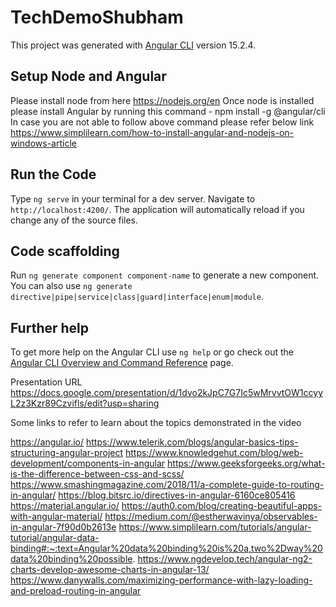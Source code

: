 # TechDemoShubham

This project was generated with [Angular CLI](https://github.com/angular/angular-cli) version 15.2.4.

## Setup Node and Angular 

Please install node from here https://nodejs.org/en
Once node is installed please install Angular by running this command - npm install -g @angular/cli
In case you are not able to follow above command please refer below link
https://www.simplilearn.com/how-to-install-angular-and-nodejs-on-windows-article

## Run the Code

Type `ng serve` in your terminal for a dev server. Navigate to `http://localhost:4200/`. The application will automatically reload if you change any of the source files.

## Code scaffolding

Run `ng generate component component-name` to generate a new component. You can also use `ng generate directive|pipe|service|class|guard|interface|enum|module`.

## Further help

To get more help on the Angular CLI use `ng help` or go check out the [Angular CLI Overview and Command Reference](https://angular.io/cli) page.


Presentation URL
https://docs.google.com/presentation/d/1dvo2kJpC7G7Ic5wMrvvtOW1ccyyL2z3Kzr89Czvifls/edit?usp=sharing

Some links to refer to learn about the topics demonstrated in the video

https://angular.io/
https://www.telerik.com/blogs/angular-basics-tips-structuring-angular-project
https://www.knowledgehut.com/blog/web-development/components-in-angular
https://www.geeksforgeeks.org/what-is-the-difference-between-css-and-scss/
https://www.smashingmagazine.com/2018/11/a-complete-guide-to-routing-in-angular/
https://blog.bitsrc.io/directives-in-angular-6160ce805416
https://material.angular.io/
https://auth0.com/blog/creating-beautiful-apps-with-angular-material/
https://medium.com/@estherwavinya/observables-in-angular-7f90d0b2613e
https://www.simplilearn.com/tutorials/angular-tutorial/angular-data-binding#:~:text=Angular%20data%20binding%20is%20a,two%2Dway%20data%20binding%20possible.
https://www.ngdevelop.tech/angular-ng2-charts-develop-awesome-charts-in-angular-13/
https://www.danywalls.com/maximizing-performance-with-lazy-loading-and-preload-routing-in-angular
